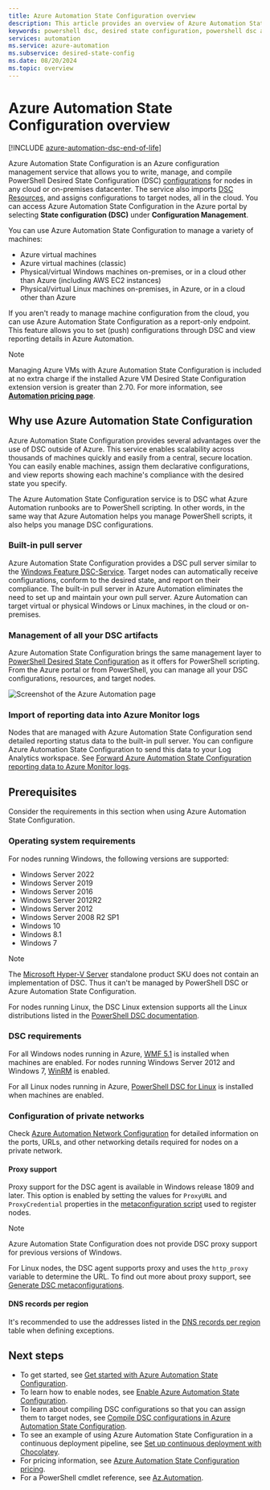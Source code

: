 ```yaml
---
title: Azure Automation State Configuration overview
description: This article provides an overview of Azure Automation State Configuration.
keywords: powershell dsc, desired state configuration, powershell dsc azure
services: automation
ms.service: azure-automation
ms.subservice: desired-state-config
ms.date: 08/20/2024
ms.topic: overview
---
```


# Azure Automation State Configuration overview

[!INCLUDE [azure-automation-dsc-end-of-life](~/includes/dsc-automation/azure-automation-dsc-end-of-life.md)]

Azure Automation State Configuration is an Azure configuration management service that allows you to write, manage, and
compile PowerShell Desired State Configuration (DSC) [configurations](/powershell/dsc/configurations/configurations) for nodes in any cloud or on-premises datacenter. The service also imports [DSC Resources](/powershell/dsc/resources/resources), and assigns configurations to target nodes, all in the cloud. You can access Azure Automation State Configuration in the Azure portal by selecting **State configuration (DSC)** under **Configuration Management**.

You can use Azure Automation State Configuration to manage a variety of machines:

- Azure virtual machines
- Azure virtual machines (classic)
- Physical/virtual Windows machines on-premises, or in a cloud other than Azure (including AWS EC2 instances)
- Physical/virtual Linux machines on-premises, in Azure, or in a cloud other than Azure

If you aren't ready to manage machine configuration from the cloud, you can use Azure Automation State Configuration as a report-only endpoint. This feature allows you to set (push) configurations through DSC and view reporting details in Azure Automation.

> [!NOTE]
> Managing Azure VMs with Azure Automation State Configuration is included at no extra charge if the installed Azure VM Desired State Configuration extension version is greater than 2.70. For more information, see [**Automation pricing page**](https://azure.microsoft.com/pricing/details/automation/).

## Why use Azure Automation State Configuration

Azure Automation State Configuration provides several advantages over the use of DSC outside of Azure. This service enables scalability across thousands of machines quickly and easily from a central, secure location. You can easily enable machines, assign them declarative configurations, and view reports showing each machine's compliance with the desired state you specify.

The Azure Automation State Configuration service is to DSC what Azure Automation runbooks are to PowerShell scripting. In other words, in the same way that Azure Automation helps you manage PowerShell scripts, it also helps you manage DSC configurations.

### Built-in pull server

Azure Automation State Configuration provides a DSC pull server similar to the [Windows Feature DSC-Service](/powershell/dsc/pull-server/pullserver). Target nodes can automatically receive
configurations, conform to the desired state, and report on their compliance. The built-in pull server in Azure Automation eliminates the need to set up and maintain your own pull server. Azure
Automation can target virtual or physical Windows or Linux machines, in the cloud or on-premises.

### Management of all your DSC artifacts

Azure Automation State Configuration brings the same management layer to [PowerShell Desired State Configuration](/powershell/dsc/overview) as it offers for PowerShell scripting. From the Azure portal or from PowerShell, you can manage all your DSC configurations, resources, and target nodes.

![Screenshot of the Azure Automation page](./media/automation-dsc-overview/azure-automation-blade.png)

### Import of reporting data into Azure Monitor logs

Nodes that are managed with Azure Automation State Configuration send detailed reporting status data to the built-in pull server. You can configure Azure Automation State Configuration to send
this data to your Log Analytics workspace. See [Forward Azure Automation State Configuration reporting data to Azure Monitor logs](automation-dsc-diagnostics.md).

## Prerequisites

Consider the requirements in this section when using Azure Automation State Configuration.

### Operating system requirements

For nodes running Windows, the following versions are supported:

- Windows Server 2022
- Windows Server 2019
- Windows Server 2016
- Windows Server 2012R2
- Windows Server 2012
- Windows Server 2008 R2 SP1
- Windows 10
- Windows 8.1
- Windows 7

>[!NOTE]
>The [Microsoft Hyper-V Server](/windows-server/virtualization/hyper-v/hyper-v-server-2016) standalone product SKU does not contain an implementation of DSC. Thus it can't be managed by PowerShell DSC or Azure Automation State Configuration.

For nodes running Linux, the DSC Linux extension supports all the Linux distributions listed in the [PowerShell DSC documentation](/powershell/dsc/getting-started/lnxgettingstarted).

### DSC requirements

For all Windows nodes running in Azure,
[WMF 5.1](/powershell/scripting/wmf/setup/install-configure)
is installed when machines are enabled. For nodes running Windows Server 2012 and Windows 7,
[WinRM](/powershell/dsc/troubleshooting/troubleshooting#winrm-dependency) is enabled.

For all Linux nodes running in Azure,
[PowerShell DSC for Linux](https://github.com/Microsoft/PowerShell-DSC-for-Linux)
is installed when machines are enabled.

### <a name="network-planning"></a>Configuration of private networks

Check [Azure Automation Network Configuration](automation-network-configuration.md#hybrid-runbook-worker-and-state-configuration) for detailed information on the ports, URLs, and other networking details required for nodes on a private network.

#### Proxy support

Proxy support for the DSC agent is available in Windows release 1809 and later. This option is enabled by setting the values for `ProxyURL` and `ProxyCredential` properties in the [metaconfiguration script](automation-dsc-onboarding.md#generate-dsc-metaconfigurations)
used to register nodes.

>[!NOTE]
>Azure Automation State Configuration does not provide DSC proxy support for previous versions of Windows.

For Linux nodes, the DSC agent supports proxy and uses the `http_proxy` variable to determine the URL. To find out more about proxy support, see [Generate DSC metaconfigurations](automation-dsc-onboarding.md#generate-dsc-metaconfigurations).

#### DNS records per region

It's recommended to use the addresses listed in the [DNS records per region](how-to/automation-region-dns-records.md) table when defining exceptions.

## Next steps

- To get started, see [Get started with Azure Automation State Configuration](automation-dsc-getting-started.md).
- To learn how to enable nodes, see [Enable Azure Automation State Configuration](automation-dsc-onboarding.md).
- To learn about compiling DSC configurations so that you can assign them to target nodes, see [Compile DSC configurations in Azure Automation State Configuration](automation-dsc-compile.md).
- To see an example of using Azure Automation State Configuration in a continuous deployment pipeline, see [Set up continuous deployment with Chocolatey](automation-dsc-cd-chocolatey.md).
- For pricing information, see [Azure Automation State Configuration pricing](https://azure.microsoft.com/pricing/details/automation/).
- For a PowerShell cmdlet reference, see [Az.Automation](/powershell/module/az.automation).
